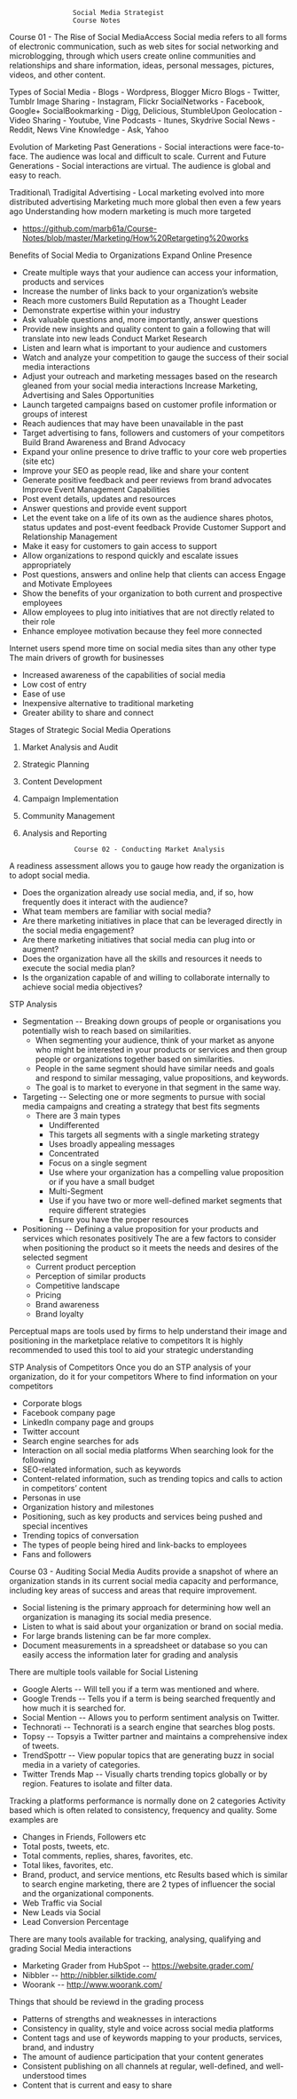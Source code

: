                     Social Media Strategist 
                    Course Notes
 
 
Course 01 - The Rise of Social MediaAccess
Social media refers to all forms of electronic communication, such as web sites for social networking and microblogging, 
through which users create online communities and relationships and share information, ideas, personal messages, pictures,
videos, and other content.

Types of Social Media -
  Blogs - Wordpress, Blogger
  Micro Blogs - Twitter, Tumblr
  Image Sharing - Instagram, Flickr
  SocialNetworks - Facebook, Google+
  SocialBookmarking - Digg, Delicious, StumbleUpon
  Geolocation - 
  Video Sharing - Youtube, Vine
  Podcasts - Itunes, Skydrive
  Social News - Reddit, News Vine
  Knowledge - Ask, Yahoo

Evolution of Marketing
Past Generations - Social interactions were face-to-face. The audience was local and difficult to scale.
Current and Future Generations - Social  interactions are virtual. The audience is global and easy to reach.

Traditional\ Tradigital Advertising - Local marketing evolved into more distributed advertising
Marketing much more global then even a few years ago
Understanding how modern marketing is much more targeted
 - https://github.com/marb61a/Course-Notes/blob/master/Marketing/How%20Retargeting%20works

Benefits of Social Media to Organizations
Expand Online Presence
 - Create multiple ways that your audience can access your information, products and services
 - Increase the number of links back to your organization’s website
 - Reach more customers
Build Reputation as a Thought Leader
 - Demonstrate expertise within your industry
 - Ask valuable questions and, more importantly, answer questions
 - Provide new insights and quality content to gain a following that will translate into new leads
Conduct Market Research
 - Listen and learn what is important to your audience and customers
 - Watch and analyze your competition to gauge the success of their social media interactions
 - Adjust your outreach and marketing messages based on the research gleaned from your social media interactions
Increase Marketing, Advertising and Sales Opportunities
 - Launch targeted campaigns based on customer profile information or groups of interest
 - Reach audiences that may have been unavailable in the past
 - Target advertising to fans, followers and customers of your competitors
Build Brand Awareness and Brand Advocacy
 - Expand your online presence to drive traffic to your core web properties (site etc)
 - Improve your SEO as people read, like and share your content
 - Generate positive feedback and peer reviews from brand advocates
Improve Event Management Capabilities
 - Post event details, updates and resources
 - Answer questions and provide event support
 - Let the event take on a life of its own as the audience shares photos, status updates and post-event feedback
Provide Customer Support and Relationship Management
 - Make it easy for customers to gain access to support
 - Allow organizations to respond quickly and escalate issues appropriately
 - Post questions, answers and online help that clients can access
Engage and Motivate Employees
 - Show the benefits of your organization to both current and prospective employees
 - Allow employees to plug into initiatives that are not directly related to their role
 - Enhance employee motivation because they feel more connected

Internet users spend more time on social media sites than any other type
The main drivers of growth for businesses
 - Increased awareness of the capabilities of social media 
 - Low cost of entry 
 - Ease of use 
 - Inexpensive alternative to traditional marketing 
 - Greater ability to share and connect

Stages of Strategic Social Media Operations
1. Market Analysis and Audit
2. Strategic Planning
3. Content Development
4. Campaign Implementation
5. Community Management
6. Analysis and Reporting


                    Course 02 - Conducting Market Analysis   
A readiness assessment allows you to gauge how ready the organization is to adopt social media. 
 - Does the organization already use social media, and, if so, how frequently does it interact with the audience?
 - What team members are familiar with social media?
 - Are there marketing initiatives in place that can be leveraged directly in the social media engagement?
 - Are there marketing initiatives that social media can plug into or augment?
 - Does the organization have all the skills and resources it needs to execute the social media plan?
 - Is the organization capable of and willing to collaborate internally to achieve social media objectives?

STP Analysis
 - Segmentation -- Breaking down groups of people or organisations you potentially wish to reach based on similarities.
   - When segmenting your audience, think of your market as anyone who might be interested in your products or services 
   and then group people or organizations together based on similarities.
   - People in the same segment should have similar needs and goals and respond to similar messaging, value propositions, 
    and keywords. 
   - The goal is to market to everyone in that segment in the same way.
 - Targeting -- Selecting one or more segments to pursue with social media campaigns and creating a strategy that
    best fits segments
   - There are 3 main types
     - Undifferented
      - This targets all segments with a single marketing strategy
      - Uses broadly appealing messages
     - Concentrated
      - Focus on a single segment
      - Use where your organization has a compelling value proposition or if you have a small budget
     - Multi-Segment
      - Use if you have two or more well-defined market segments that require different strategies
      - Ensure you have the proper resources
 - Positioning -- Defining a value proposition for your products and services which resonates positively
   The are a few factors to consider when positioning the product so it meets the needs and desires of the selected segment
    - Current product perception
    - Perception of similar products
    - Competitive landscape
    - Pricing
    - Brand awareness
    - Brand loyalty

Perceptual maps are tools used by firms to help understand their image and positioning in the marketplace relative to competitors
It is highly recommended to used this tool to aid your strategic understanding

STP Analysis of Competitors
Once you do an STP analysis of your organization, do it for your competitors 
Where to find information on your competitors
 - Corporate blogs 
 - Facebook company page 
 - LinkedIn company page and groups 
 - Twitter account 
 - Search engine searches for ads 
 - Interaction on all social media platforms
When searching  look for the following
 - SEO-related information, such as keywords
 - Content-related information, such as trending topics and calls to action in competitors’ content 
 - Personas in use 
 - Organization history and milestones 
 - Positioning, such as key products and services being pushed and special incentives 
 - Trending topics of conversation 
 - The types of people being hired and link-backs to employees 
 - Fans and followers
 


Course 03 - Auditing Social Media 
Audits provide a snapshot of where an organization stands in its current social media capacity and performance, 
including key areas of success and areas that require improvement.
 - Social listening is the primary approach for determining how well an organization is managing its social media presence. 
  - Listen to what is said about your organization or brand on social media. 
  - For large brands listening can be far more complex. 
 - Document measurements in a spreadsheet or database so you can easily access the information later for grading and analysis

There are multiple tools vailable for Social Listening
 - Google Alerts -- Will tell you if a term was mentioned and where.
 - Google Trends -- Tells you if a term is being searched frequently and how much it is searched for.
 - Social Mention -- Allows you to perform sentiment analysis on Twitter. 
 - Technorati -- Technorati is a search engine that searches blog posts. 
 - Topsy -- Topsyis a Twitter partner and maintains a comprehensive index of tweets.
 - TrendSpottr -- View popular topics that are generating buzz in social media in a variety of categories. 
 - Twitter Trends Map -- Visually charts trending topics globally or by region. Features to isolate and filter data.
 
Tracking a platforms performance is normally done on 2 categories
Activity based which is often related to consistency, frequency and quality. Some examples are
 - Changes in Friends, Followers etc
 - Total posts, tweets, etc.
 - Total comments, replies, shares, favorites, etc. 
 - Total likes, favorites, etc. 
 - Brand, product, and service mentions, etc
Results based which is similar to search engine marketing, there are 2 types of influencer the social and the organizational 
components.
 - Web Traffic via Social
 - New Leads via Social
 - Lead Conversion Percentage

There are many tools available for tracking, analysing, qualifying and grading Social Media interactions
 - Marketing Grader from HubSpot -- https://website.grader.com/
 - Nibbler -- http://nibbler.silktide.com/
 - Woorank -- http://www.woorank.com/

Things that should be reviewd in the grading process
 - Patterns of strengths and weaknesses in interactions 
 - Consistency in quality, style and voice across social media platforms 
 - Content tags and use of keywords mapping to your products, services, brand, and industry 
 - The amount of audience participation that your content generates 
 - Consistent publishing on all channels at regular, well-defined, and well-understood times 
 - Content that is current and easy to share
